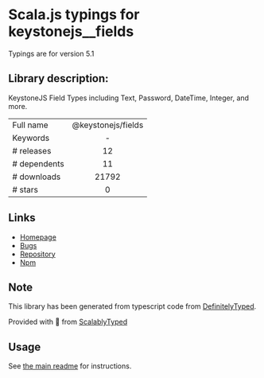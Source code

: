 
# Scala.js typings for keystonejs__fields

Typings are for version 5.1

## Library description:
KeystoneJS Field Types including Text, Password, DateTime, Integer, and more.

|                    |                 |
| ------------------ | :-------------: |
| Full name          | @keystonejs/fields |
| Keywords           | - |
| # releases         | 12 |
| # dependents       | 11 |
| # downloads        | 21792 |
| # stars            | 0 |

## Links
- [Homepage](https://github.com/keystonejs/keystone)
- [Bugs](https://github.com/keystonejs/keystone-5/issues)
- [Repository](https://github.com/keystonejs/keystone-5)
- [Npm](https://www.npmjs.com/package/%40keystonejs%2Ffields)
    


## Note
This library has been generated from typescript code from [DefinitelyTyped](https://definitelytyped.org).

Provided with :purple_heart: from [ScalablyTyped](https://github.com/oyvindberg/ScalablyTyped)

## Usage
See [the main readme](../../readme.md) for instructions.


